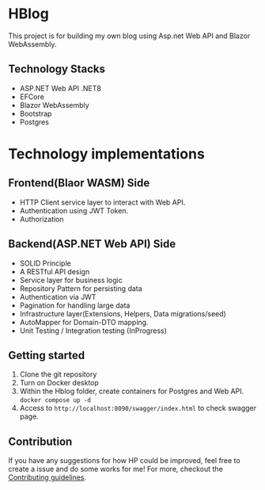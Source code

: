 # HBlog
This project is for building my own blog using Asp.net Web API and Blazor WebAssembly.

## Technology Stacks
* ASP.NET Web API .NET8
* EFCore
* Blazor WebAssembly
* Bootstrap
* Postgres


# Technology implementations
## Frontend(Blaor WASM) Side
* HTTP Client service layer to interact with Web API.
* Authentication using JWT Token.
* Authorization

## Backend(ASP.NET Web API) Side
* SOLID Principle
* A RESTful API design
* Service layer for business logic
* Repository Pattern for persisting data
* Authentication via JWT
* Pagination for handling large data
* Infrastructure layer(Extensions, Helpers, Data migrations/seed)
* AutoMapper for Domain-DTO mapping.
* Unit Testing / Integration testing (InProgress)

## Getting started
1. Clone the git repository
2. Turn on Docker desktop
3. Within the Hblog folder, create containers for Postgres and Web API. `docker compose up -d`
4. Access to `http://localhost:8090/swagger/index.html` to check swagger page.

## Contribution

If you have any suggestions for how HP could be improved, feel free to create a issue and do some works for me!
For more, checkout the [Contributing guidelines](https://github.com/hyunbin7303/HBlog/blob/main/.github/CONTRIBUTING.md).

